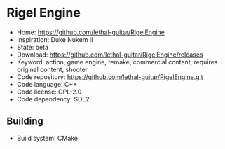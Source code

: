 # Rigel Engine

- Home: https://github.com/lethal-guitar/RigelEngine
- Inspiration: Duke Nukem II
- State: beta
- Download: https://github.com/lethal-guitar/RigelEngine/releases
- Keyword: action, game engine, remake, commercial content, requires original content, shooter
- Code repository: https://github.com/lethal-guitar/RigelEngine.git
- Code language: C++
- Code license: GPL-2.0
- Code dependency: SDL2

## Building

- Build system: CMake
